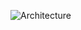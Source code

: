 ![Architecture](https://github.com/mishdif/Daniel/assets/110282127/192cadf6-f545-467e-ae57-804cb8009c89)
